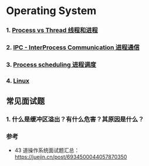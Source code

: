 # Operating System

### 1. [Process vs Thread 线程和进程](process_thread.md)

### 2. [IPC - InterProcess Communication 进程通信](interprocess_communication.md)

### 3. [Process scheduling 进程调度](process_scheduling.md)

### 4. [Linux](linux.md)

## 常见面试题

### 1. 什么是缓冲区溢出？有什么危害？其原因是什么？

### 参考

- 43 道操作系统面试题汇总：https://juejin.cn/post/6934500044057870350

